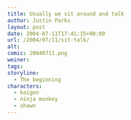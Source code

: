 ```yaml
---
title: Usually we sit around and talk
author: Justin Parks
layout: post
date: 2004-07-11T17:41:15+00:00
url: /2004/07/11/sit-talk/
alt: 
comic: 20040711.png
weiner: 
tags: 
storyline: 
  - The beginning
characters:
  - kaigon
  - ninja monkey
  - shawn
---
```

